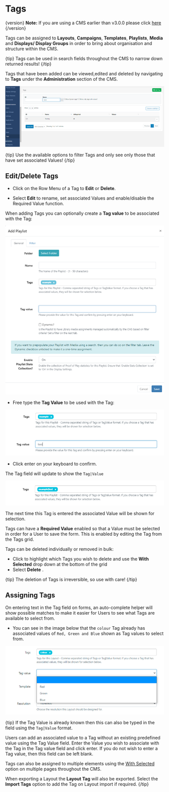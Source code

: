 <!--toc=tour-->

# Tags

{version}
**Note:** If you are using a CMS earlier than v3.0.0 please click [here](tour_tags_2.html)
{/version}

Tags can be assigned to **Layouts**, **Campaigns**, **Templates**, **Playlists**, **Media** and **Displays/ Display Groups** in order to bring about organisation and structure within the CMS.

{tip}
Tags can be used in search fields throughout the CMS to narrow down returned results!
{/tip}

Tags that have been added can be viewed,edited and deleted by navigating to **Tags** under the **Administration** section of the CMS.

![Tags Grid](img/v3_tour_tags_grid.png)

{tip}
Use the available options to filter Tags and only see only those that have set associated Values!
{/tip}

## Edit/Delete Tags

- Click on the Row Menu of a Tag to **Edit** or **Delete**.

- Select **Edit** to rename, set associated Values and enable/disable the Required Value function.

When adding Tags you can optionally create a **Tag value** to be associated with the Tag:

![Add Tag](img/v3_tour_tags_add.png)

* Free type the **Tag Value** to be used with the Tag:

![Tag Value](img/v3_tour_tags_value.png)

* Click enter on your keyboard to confirm. 

The Tag field will update to show the `Tag|Value`

![Updated Tag Value](img/v3_tour_tags_updated_value.png)

The next time this Tag is entered the associated Value will be shown for selection. 

Tags can have a **Required Value** enabled so that a Value must be selected in order for a User to save the form. This is enabled by editing the Tag from the Tags grid.

Tags can be deleted individually or removed in bulk:

- Click to highlight which Tags you wish to delete and use the **With Selected** drop down at the bottom of the grid
- Select **Delete** .

{tip}
The deletion of Tags is irreversible, so use with care!
{/tip}

## Assigning Tags

On entering text in the Tag field on forms, an auto-complete helper will show possible matches to make it easier for Users to see what Tags are available to select from.

- You can see in the image below that the `colour` Tag already has associated values of `Red, Green and Blue`  shown as Tag values to select from.

![Tags Value](img/v3_tour_tags_associated_value.png)

{tip}
If the Tag Value is already known then this can also be typed in the field using the `Tag|Value` format.

Users can add an associated value to a Tag without an existing predefined value using the Tag Value field. Enter the Value you wish to associate with the Tag in the Tag value field and click enter. If you do not wish to enter a Tag value, then this field can be left blank.

Tags can also be assigned to multiple elements using the [With Selected](tour_grids.html#multi-select) option on multiple pages throughout the CMS.

When exporting a Layout the **Layout Tag** will also be exported. Select the **Import Tags** option to add the Tag on Layout import if required.
{/tip}